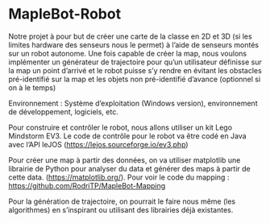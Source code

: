 # MapleBot-Robot
Notre projet à pour but de créer une carte de la classe en 2D et 3D (si les limites hardware des senseurs nous le permet) à l’aide de senseurs montés sur un robot autonome. Une fois capable de créer la map, nous voulons implémenter un générateur de trajectoire pour qu’un utilisateur définisse sur la map un point d’arrivé et le robot puisse s’y rendre en évitant les obstacles pré-identifié sur la map et les objets non pré-identifié d’avance (optionnel si on à le temps)

Environnement : Système d’exploitation (Windows version), environnement de développement, logiciels, etc.

Pour construire et contrôler le robot, nous allons utiliser un kit Lego Mindstorm EV3. Le code de contrôle pour le robot va être codé en Java avec l’API leJOS (https://lejos.sourceforge.io/ev3.php)

Pour créer une map à partir des données, on va utiliser matplotlib une librairie de Python pour analyser du data et générer des maps à partir de cette data. (https://matplotlib.org/). Pour voir le code du mapping : https://github.com/RodriTP/MapleBot-Mapping 

Pour la génération de trajectoire, on pourrait le faire nous même (les algorithmes) en s’inspirant ou utilisant des librairies déjà existantes.
